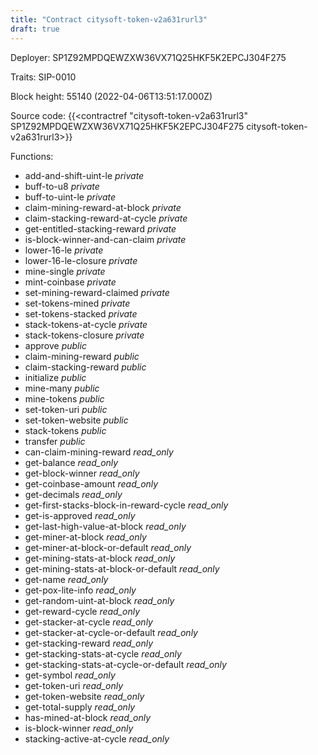 ```yaml
---
title: "Contract citysoft-token-v2a631rurl3"
draft: true
---
```

Deployer: SP1Z92MPDQEWZXW36VX71Q25HKF5K2EPCJ304F275

Traits:
 SIP-0010



Block height: 55140 (2022-04-06T13:51:17.000Z)

Source code: {{<contractref "citysoft-token-v2a631rurl3" SP1Z92MPDQEWZXW36VX71Q25HKF5K2EPCJ304F275 citysoft-token-v2a631rurl3>}}

Functions:

* add-and-shift-uint-le _private_
* buff-to-u8 _private_
* buff-to-uint-le _private_
* claim-mining-reward-at-block _private_
* claim-stacking-reward-at-cycle _private_
* get-entitled-stacking-reward _private_
* is-block-winner-and-can-claim _private_
* lower-16-le _private_
* lower-16-le-closure _private_
* mine-single _private_
* mint-coinbase _private_
* set-mining-reward-claimed _private_
* set-tokens-mined _private_
* set-tokens-stacked _private_
* stack-tokens-at-cycle _private_
* stack-tokens-closure _private_
* approve _public_
* claim-mining-reward _public_
* claim-stacking-reward _public_
* initialize _public_
* mine-many _public_
* mine-tokens _public_
* set-token-uri _public_
* set-token-website _public_
* stack-tokens _public_
* transfer _public_
* can-claim-mining-reward _read_only_
* get-balance _read_only_
* get-block-winner _read_only_
* get-coinbase-amount _read_only_
* get-decimals _read_only_
* get-first-stacks-block-in-reward-cycle _read_only_
* get-is-approved _read_only_
* get-last-high-value-at-block _read_only_
* get-miner-at-block _read_only_
* get-miner-at-block-or-default _read_only_
* get-mining-stats-at-block _read_only_
* get-mining-stats-at-block-or-default _read_only_
* get-name _read_only_
* get-pox-lite-info _read_only_
* get-random-uint-at-block _read_only_
* get-reward-cycle _read_only_
* get-stacker-at-cycle _read_only_
* get-stacker-at-cycle-or-default _read_only_
* get-stacking-reward _read_only_
* get-stacking-stats-at-cycle _read_only_
* get-stacking-stats-at-cycle-or-default _read_only_
* get-symbol _read_only_
* get-token-uri _read_only_
* get-token-website _read_only_
* get-total-supply _read_only_
* has-mined-at-block _read_only_
* is-block-winner _read_only_
* stacking-active-at-cycle _read_only_
